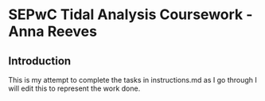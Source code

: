 # SEPwC Tidal Analysis Coursework - Anna Reeves

## Introduction

This is my attempt to complete the tasks in instructions.md as I go through I will edit this to represent the work done.